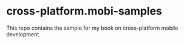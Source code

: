 # cross-platform.mobi-samples

This repo contains the sample for my book on cross-platform mobile development.

